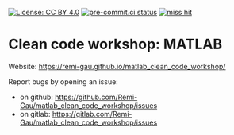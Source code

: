 [![License: CC BY 4.0](https://img.shields.io/badge/License-CC_BY_4.0-lightgrey.svg)](https://creativecommons.org/licenses/by/4.0/)
[![pre-commit.ci status](https://results.pre-commit.ci/badge/github/cpp-lln-lab/bidspm/main.svg)](https://results.pre-commit.ci/latest/github/cpp-lln-lab/bidspm/main)
[![miss hit](https://img.shields.io/badge/code%20style-miss_hit-000000.svg)](https://misshit.org/)

# Clean code workshop: MATLAB

Website: https://remi-gau.github.io/matlab_clean_code_workshop/

Report bugs by opening an issue:

- on github: https://github.com/Remi-Gau/matlab_clean_code_workshop/issues
- on gitlab: https://gitlab.com/Remi-Gau/matlab_clean_code_workshop/issues

